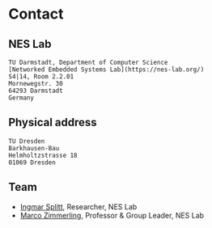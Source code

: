 # Contact

## NES Lab

```{line-block}
TU Darmstadt, Department of Computer Science
[Networked Embedded Systems Lab](https://nes-lab.org/)
S4|14, Room 2.2.01
Mornewegstr. 30
64293 Darmstadt
Germany
```

## Physical address

```{line-block}
TU Dresden
Barkhausen-Bau
Helmholtzstrasse 18
01069 Dresden
```

## Team

- [Ingmar Splitt](https://nes-lab.org/ingmar-splitt/), Researcher, NES Lab
- [Marco Zimmerling](https://nes-lab.org/marco-zimmerling/), Professor & Group Leader, NES Lab
